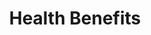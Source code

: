 ---
layout: bos_content
permalink: /featured-analysis/health-benefits/
title: Health Benefits
components:
- breadcrumbs:
  - title: Home
    url: "/"
  - title: Budget
    url: "/budget"
  - title: Featured Analysis
    url: "/featured-analysis/"
  - current: Health Benefits
  - published: 4/13/17
- intro:
  - title: Health benefits
    short_desc: >
      The City continues to benefit from health care cost reforms 
      achieved by the Walsh Administration in the 2015 - 2020 Public 
      Employee Committee (PEC) Agreement, which is projected to save 
      an additional $45 million over five years. 
    description: >
      Based on savings included in this agreement, Boston will realize $10 
      million in avoided health care costs in FY18, $2.6 million of 
      which are related to FY18 specific changes. <blockquote>Despite this 
      success, health care costs have continued to increase, since FY16, 
      at a rate higher than the overall budget, consistent with trends 
      in the broader Massachusetts market.</blockquote>
      <a href="/operating-budget/cabinets/administration-and-finance/health-insurance/">View the Health Insurance department budget</a>
    sidebar_menu: true
- text_block:
  - title: FY18 Budget
    body: >
      The FY18 budget includes $395 million for all health benefit related 
      costs for the City’s employees and retirees, comprising 12.6% of 
      total City expenditures – compared to 8% in 2001.
      <ul>
      <li>$42.25 million of these costs for future OPEB liabilities are 
      discussed in more detail in the following section.</li>
      <li>$353 million for current health, dental and life premiums 
      and employer Medicare payroll taxes are addressed below.</li>
      </ul>
- text_col_3:
  - col: >
      <h5>Growing costs</h5>
      <p>As shown in Figure 7, annual costs for health, dental and life 
      insurance and Medicare taxes grew from $132 million in FY01 to $353 
      million in FY18, an increase of $221 million or 168%. Over the same 
      period, all other City costs increased 80%. Figure 7 shows three 
      distinct periods of annual cost increases. Steep increases averaged 
      15% per year from FY01 – FY08. Between FY09 – FY15 these cost increases 
      dropped to an average increase of 1% per year due to multiple factors.</p>
  - col: >
      <h5>These factors include:</h5>
      <ul>
      <li>state health reform legislation;</li>
      <li>cooperative efforts by the City and its unions to reduce 
      both the City’s share of costs and total costs; and</li>
      <li>lower nationwide health care cost trends.</li>
      </ul>
      <p>Beginning in FY16, higher health care claims costs led to higher 
      premium increases, which were mitigated by PEC agreement savings, 
      resulting in an average cost increase of 6.4%.</p>
  - col: >
      <a href="http://placehold.it"><img src="http://placehold.it/300x400"></a>
      <p><em>Figure 7 - Health Care Costs ($ Mil): Health, Dental, Life 
      Premiums and Medicare Tax</em></p>
- text_block:
  - title: Medicare
    body: >
      Municipal health care reform legislation, passed by the State legislature 
      in 2011 provided municipalities more freedom in health plan design, and 
      also mandated that all Medicare-eligible municipal retirees enroll in Medicare 
      Part B and a City sponsored Medicare supplement plan. <blockquote>As a direct 
      result of mandated Medicare enrollment, approximately 5,500 additional City 
      retirees and their spouses have enrolled in Medicare supplement plans.</blockquote>
- text_col_2:
  - col: >
      <h5>City savings</h5>
      <p>Benefits for these plans are comparable to non-Medicare plans but costs 
      are lower due to Medicare reimbursements. Over 70% of retirees and spouses are 
      now enrolled in Medicare plans, compared to just 37% prior to the legislation. 
      City savings from this mandate, beginning in FY13, have totaled approximately 
      $20 million annually – a major contributor to the total cost decrease in FY13. 
      City retirees and their beneficiaries are eligible for Medicare through payment 
      of Medicare payroll taxes during their working career.</p>
  - col: >
      <h5>Medicare taxes</h5>
      <p>Medicare taxes are paid for all City employees who were hired after March 1986.
      City Medicare taxes, totaling $19.3 million in the FY18 budget, have increased an 
      average 12% annually since FY01. This growth is due to increases in total payroll
      and also the increasing percentage of total employees who were hired after March 
      1986 and are impacted by the tax.  Also, more Medicare eligible employees are 
      now beginning to retire, which will continue to increase the percentage of all 
      retirees who will be enrolling into Medicare plans.</p>
- table:
  - title: Health Care Costs ($ Mil) Health, Life, Dental, Medicare Tax
    body: > 
      02 Summary Budget - Health Ins FY18 History and Trend Charts incl Med, Life and 
      Dental.xlsx - Table 2 Total Health Care Costs-Table2
- table:
  - title: Number Healthplan Subscribers Feb 2017
    body: >
      02 Summary Budget - Health Ins FY18 History and Trend Charts incl Med, Life and 
      Dental.xlsx - Table 3 Healthplan Subscribers - Table3
- text_block:
  - title: City - Union Partnership
- text_col_3:
  - col: >
      <h5>Bargaining agreements</h5>
      <p>Assisted by 2011 Municipal Health Care Reform, the City adopted MGL Chapter 32B 
      S.19 and began working closely with its thirty six unions, as represented through 
      the Public Employee Committee (PEC), in making health care changes. Through 
      the City and PEC’s two coalition bargaining agreements signed in 2011 and 2015, 
      City employees and retirees are now paying a higher share of total health care 
      costs through increased premium share and higher co-pays for office visits 
      and pharmaceutical costs.</p>
  - col: >
      <h5>Lower health care costs</h5>
      <p>The City’s share of total costs for its most popular non-Medicare health 
      plan reduced from approximately 82% in FY11 to 77% in FY18. This is still 
      higher than the estimated 69% employer share for a state employee enrolled 
      in the Group Insurance Commission (GIC). <blockquote>Today, the City’s 
      total annual health care costs are estimated to be over $26 million lower 
      than they would have been if not for these changes.</blockquote></p>
  - col: >
      <a href="http://placehold.it"><img src="http://placehold.it/300x400"></a>
- text_block:
  - title: Containing total costs
    body: >
      In FY15, the City and the PEC entered into their second agreement, which is 
      projected to reduce projected costs by approximately $45 million over five 
      years. This most recent agreement is unique because it includes not only a 
      continued increase in member cost share, but also multiple other approaches 
      to containing total costs for both the City and members, including:
- text_col_2:
  - col: >
      <ul>
      <li>Competitive bidding and refinement of the City’s health plan options. After 
      the elimination of a costly indemnity plan in FY12 saving several million dollars 
      annually, non-Medicare health plan options were further reduced in FY16 to 
      three plans: one PPO (Indemnity) with an open provider network and two HMO managed 
      plans with a local provider network. Savings of over $1 million dollars per year 
      in administrative fees were realized from this change which is shared by both 
      employees and the City. <blockquote>Also, effective July 1, 2017 the City’s most expensive 
      Medicare Plan, Master Medical, will be closed to new enrollment and ultimately replaced 
      with an alternative BCBS Medicare product.</blockquote></li>
      </ul>
  - col: >
      <ul>
      <li>The FY15 PEC agreement continued to prioritize funding of health care costs 
      through self-insurance wherever possible. In FY13 the City began self-insuring most 
      of its health plans, reducing total costs by over $10 million per year.</li>
      <li>In FY16, the City and the PEC began analyzing options for more cost effective 
      management of the City’s prescription benefits which now total roughly $100 million 
      per year for all plans. As a result, a new Medicare product will be offered that 
      includes a lower cost Medicare prescription drug plan, which is projected to save 
      the City $2.7 million per year when implemented. The City and PEC will also continue 
      to analyze options for carving out prescription drug management through a separate 
      contract, as well as rebidding of the City’s six Medicare plans.</li>
      </ul>
- text_block:
  - title: Health Claims Trends
    body: >
      <p>Nationally, lower health claims costs contributed to lower premium increases from 
      FY11 – FY14, which were followed by higher premium increases in FY16 and FY17 largely 
      due to pharmaceutical costs. The City is limited in its ability to influence the 
      multiple causes behind health care cost swings, which can include:</p>
      <ul>
      <li>increasing medical provider charges;</li>
      <li>an aging population;</li>
      <li>overuse of certain services; and</li>
      <li>high utilization of more expensive hospitals.;</li>
      </ul>
---